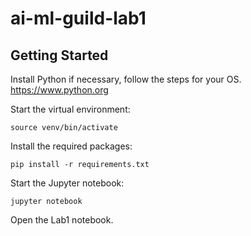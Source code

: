 # ai-ml-guild-lab1

## Getting Started

Install Python if necessary, follow the steps for your OS. 
<https://www.python.org>

Start the virtual environment:

`source venv/bin/activate`

Install the required packages:

`pip install -r requirements.txt`

Start the Jupyter notebook:

`jupyter notebook`

Open the Lab1 notebook.